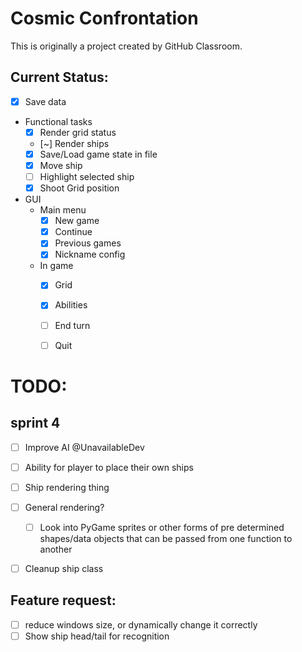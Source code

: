 # Cosmic Confrontation
This is originally a project created by GitHub Classroom.



## Current Status:

- [x] Save data
- Functional tasks
	- [X] Render grid status
	- [~] Render ships
	- [X] Save/Load game state in file
	- [x] Move ship
	- [ ] Highlight selected ship	
	- [X] Shoot Grid position

- GUI
	- Main menu
		- [x] New game
		- [x] Continue
		- [x] Previous games
		- [x] Nickname config
	- In game
		- [x] Grid
		- [x] Abilities
		- [ ] End turn
		- [ ] Quit


# TODO:

## sprint 4
- [ ] Improve AI @UnavailableDev
- [ ] Ability for player to place their own ships
- [ ] Ship rendering thing
- [ ] General rendering?
	- [ ] Look into PyGame sprites or other forms of pre determined shapes/data objects that can be passed from one function to another
- [ ] Cleanup ship class



## Feature request:
- [ ] reduce windows size, or dynamically change it correctly
- [ ] Show ship head/tail for recognition
